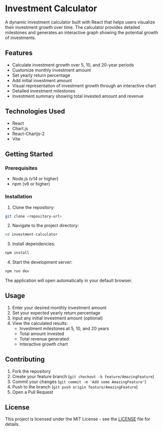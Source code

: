 # Investment Calculator

A dynamic investment calculator built with React that helps users visualize their investment growth over time. The calculator provides detailed milestones and generates an interactive graph showing the potential growth of investments.

## Features

- Calculate investment growth over 5, 10, and 20-year periods
- Customize monthly investment amount
- Set yearly return percentage
- Add initial investment amount
- Visual representation of investment growth through an interactive chart
- Detailed investment milestones
- Investment summary showing total invested amount and revenue

## Technologies Used

- React
- Chart.js
- React-Chartjs-2
- Vite

## Getting Started

### Prerequisites

- Node.js (v14 or higher)
- npm (v6 or higher)

### Installation

1. Clone the repository:
```bash
git clone <repository-url>
```

2. Navigate to the project directory:
```bash
cd investment-calculator
```

3. Install dependencies:
```bash
npm install
```

4. Start the development server:
```bash
npm run dev
```

The application will open automatically in your default browser.

## Usage

1. Enter your desired monthly investment amount
2. Set your expected yearly return percentage
3. Input any initial investment amount (optional)
4. View the calculated results:
   - Investment milestones at 5, 10, and 20 years
   - Total amount invested
   - Total revenue generated
   - Interactive growth chart

## Contributing

1. Fork the repository
2. Create your feature branch (`git checkout -b feature/AmazingFeature`)
3. Commit your changes (`git commit -m 'Add some AmazingFeature'`)
4. Push to the branch (`git push origin feature/AmazingFeature`)
5. Open a Pull Request

## License

This project is licensed under the MIT License - see the [LICENSE](LICENSE) file for details.

